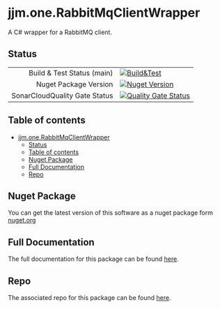 # jjm.one.RabbitMqClientWrapper

A C# wrapper for a RabbitMQ client.

## Status

|                       |                       |
|----------------------:|-----------------------|
| Build & Test Status (main) | [![Build&Test](https://github.com/jjm-one/jjm.one.RabbitMqClientWrapper/actions/workflows/dotnet.yml/badge.svg)](https://github.com/jjm-one/jjm.one.RabbitMqClientWrapper/actions/workflows/dotnet.yml) |
| Nuget Package Version | [![Nuget Version](https://img.shields.io/nuget/v/jjm.one.RabbitMqClientWrapper?style=flat-square)](https://www.nuget.org/packages/jjm.one.RabbitMqClientWrapper/) |
| SonarCloudQuality Gate Status | [![Quality Gate Status](https://sonarcloud.io/api/project_badges/measure?project=jjm-one_jjm.one.RabbitMqClientWrapper&metric=alert_status)](https://sonarcloud.io/summary/new_code?id=jjm-one_jjm.one.RabbitMqClientWrapper) |

## Table of contents

- [jjm.one.RabbitMqClientWrapper](#jjmonerabbitmqclientwrapper)
  - [Status](#status)
  - [Table of contents](#table-of-contents)
  - [Nuget Package](#nuget-package)
  - [Full Documentation](#full-documentation)
  - [Repo](#repo)

## Nuget Package

You can get the latest version of this software as a nuget package form [nuget.org](https://www.nuget.org/packages/jjm.one.RabbitMqClientWrapper/)

## Full Documentation

The full documentation for this package can be found [here](https://jjm-one.github.io/jjm.one.RabbitMqClientWrapper/main/doc/html/index.html).

## Repo

The associated repo for this package can be found [here](https://github.com/jjm-one/jjm.one.RabbitMqClientWrapper).
